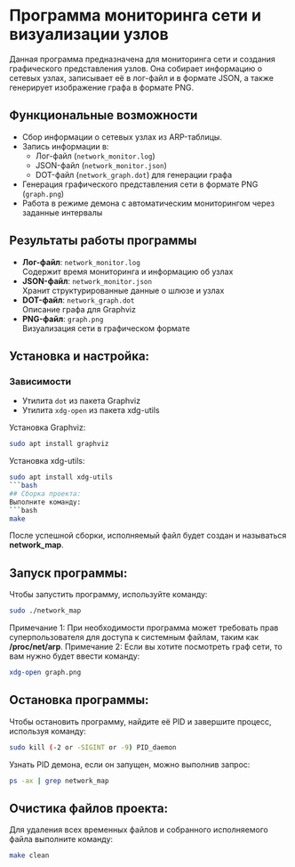# Программа мониторинга сети и визуализации узлов

Данная программа предназначена для мониторинга сети и создания графического представления узлов. Она собирает информацию о сетевых узлах, записывает её в лог-файл и в формате JSON, а также генерирует изображение графа в формате PNG.

## Функциональные возможности
- Сбор информации о сетевых узлах из ARP-таблицы.
- Запись информации в:
  - Лог-файл (`network_monitor.log`)
  - JSON-файл (`network_monitor.json`)
  - DOT-файл (`network_graph.dot`) для генерации графа
- Генерация графического представления сети в формате PNG (`graph.png`)
- Работа в режиме демона с автоматическим мониторингом через заданные интервалы

## Результаты работы программы
- **Лог-файл**: `network_monitor.log`  
  Содержит время мониторинга и информацию об узлах
- **JSON-файл**: `network_monitor.json`  
  Хранит структурированные данные о шлюзе и узлах
- **DOT-файл**: `network_graph.dot`  
  Описание графа для Graphviz
- **PNG-файл**: `graph.png`  
  Визуализация сети в графическом формате

## Установка и настройка:

### Зависимости
- Утилита `dot` из пакета Graphviz
- Утилита `xdg-open` из пакета xdg-utils

Установка Graphviz:
```bash
sudo apt install graphviz 
```
Установка xdg-utils:
```bash
sudo apt install xdg-utils
```bash
## Сборка проекта:
Выполните команду:
```bash
make
```
После успешной сборки, исполняемый файл будет создан и называться __network_map__.
## Запуск программы:
Чтобы запустить программу, используйте команду:
```bash
sudo ./network_map
```
Примечание 1: При необходимости программа может требовать прав суперпользователя для доступа к системным файлам, таким как __/proc/net/arp__.
Примечание 2: Если вы хотите посмотреть граф сети, то вам нужно будет ввести команду:
```bash
xdg-open graph.png
```
## Остановка программы:
Чтобы остановить программу, найдите её PID и завершите процесс, используя команду:
```bash
sudo kill (-2 or -SIGINT or -9) PID_daemon
```
Узнать PID демона, если он запущен, можно выполнив запрос:
```bash
ps -ax | grep network_map
```
## Очистика файлов проекта:
Для удаления всех временных файлов и собранного исполняемого файла выполните команду:
```bash
make clean
```
